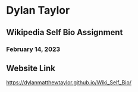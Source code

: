 # Dylan Taylor

## Wikipedia Self Bio Assignment

### February 14, 2023

## Website Link
https://dylanmatthewtaylor.github.io/Wiki_Self_Bio/
